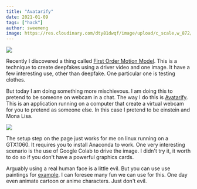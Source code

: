 ```yaml
---
title: "Avatarify"
date: 2021-01-09
tags: ["hack"]
author: sweemeng
image: https://res.cloudinary.com/dty81dwqf/image/upload/c_scale,w_872/v1609732172/faking_einstein_ommi4n.jpg
---
```

![](https://res.cloudinary.com/dty81dwqf/image/upload/c_scale,w_872/v1609732172/faking_einstein_ommi4n.jpg)

Recently I discovered a thing called [First Order Motion Model](https://github.com/AliaksandrSiarohin/first-order-model). This is a technique to create deepfakes using a driver video and one image. It have a few interesting use, other than deepfake. One particular one is testing clothes. 

But today I am doing something more mischievous. I am doing this to pretend to be someone on webcam in a chat. The way I do this is [Avatarify](https://github.com/alievk/avatarify#linux). This is an application running on a computer that create a virtual webcam for you to pretend as someone else. In this case I pretend to be einstein and Mona Lisa. 

![](https://res.cloudinary.com/dty81dwqf/image/upload/c_scale,w_997/v1609732884/Screenshot_from_2020-12-24_21-43-54_emkydk.png)

The setup step on the page just works for me on linux running on a GTX1060. It requires you to install Anaconda to work. One very interesting scenario is the use of Google Colab to drive the image. I didn't try it, it worth to do so if you don't have a powerful graphics cards. 

Arguably using a real human face is a little evil. But you can use use paintings for [example](https://www.reddit.com/r/MotionDesign/comments/j61scc/r_first_order_motion_model_applied_to_animate/). I can foresee many fun we can use for this. One day even animate cartoon or anime characters. Just don't evil.  
